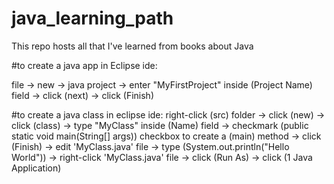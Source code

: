 # java_learning_path
This repo hosts all that I've learned from books about Java

#to create a java app in Eclipse ide:

file -> new -> java project -> enter "MyFirstProject" inside (Project Name) field -> click (next) -> click (Finish)


#to create a java class in eclipse ide:
right-click (src) folder -> click (new) -> click (class) -> type "MyClass" inside (Name) field -> checkmark (public static void main(String[] args)) checkbox to create a (main) method -> click (Finish) -> edit 'MyClass.java' file -> type (System.out.println("Hello World")) -> right-click 'MyClass.java' file -> click (Run As) -> click (1 Java Application)